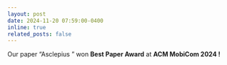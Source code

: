 ```yaml
---
layout: post
date: 2024-11-20 07:59:00-0400
inline: true
related_posts: false
---
```


Our paper “Asclepius ” won <strong>Best Paper Award</strong> at <strong>ACM MobiCom 2024 ! </strong>